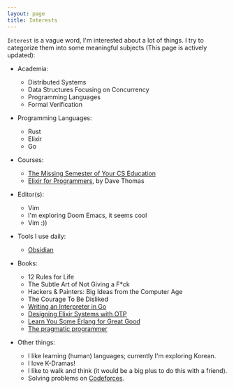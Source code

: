 ```yaml
---
layout: page
title: Interests
---
```


`Interest` is a vague word, I'm interested about a lot of things. I try to categorize them into some
meaningful subjects (This page is actively updated):

- Academia:
	- Distributed Systems
	- Data Structures Focusing on Concurrency
	- Programming Languages
	- Formal Verification
	


-  Programming Languages:
	- Rust
	- Elixir
	- Go



-  Courses:
	- [The Missing Semester of Your CS Education](https://missing.csail.mit.edu)
	- [Elixir for Programmers](https://codestool.coding-gnome.com/courses/elixir-for-programmers), by Dave Thomas



- Editor(s):
	- Vim
	- I'm exploring Doom Emacs, it seems cool
	- Vim :))



- Tools I use daily:
  - [Obsidian](https://obsidian.md)



- Books:
	- 12 Rules for Life
	- The Subtle Art of Not Giving a F\*ck
	- Hackers & Painters: Big Ideas from the Computer Age
	- The Courage To Be Disliked
	- [Writing an Interpreter in Go](https://interpreterbook.com)
	- [Designing Elixir Systems with OTP](https://pragprog.com/titles/jgotp/designing-elixir-systems-with-otp/)
	- [Learn You Some Erlang for Great Good](https://learnyousomeerlang.com)
	- [The pragmatic programmer](https://pragprog.com/titles/tpp20/the-pragmatic-programmer-20th-anniversary-edition/)




- Other things:
  - I like learning (human) languages; currently I'm exploring Korean.
  - I love K-Dramas!
  - I like to walk and think (it would be a big plus to do this with a friend).
  - Solving problems on [Codeforces](https://codeforces.com).

